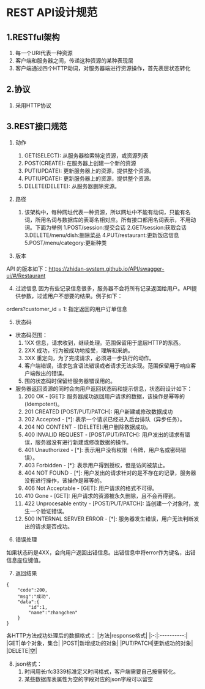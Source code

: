 # REST API设计规范

## 1.RESTful架构

1. 每一个URI代表一种资源
2. 客户端和服务器之间，传递这种资源的某种表现层
3. 客户端通过四个HTTP动词，对服务器端进行资源操作，首先表层状态转化


## 2.协议
1. 采用HTTP协议

## 3.REST接口规范

1. 动作
    1. GET(SELECT): 从服务器检索特定资源，或资源列表
    2. POST(CREATE): 在服务器上创建一个新的资源
    3. PUT(UPDATE): 更新服务器上的资源，提供整个资源。
    4. PUT(UPDATE): 更新服务器上的资源，提供整个资源。
    5. DELETE(DELETE): 从服务器删除资源。

2. 路径
    1. 该架构中，每种网址代表一种资源，所以网址中不能有动词，只能有名词，所用名词与数据库的表哥名相对应。所有接口都用名词表示，不用动词。下面为举例
        1.POST/session:提交会话
        2.GET/session:获取会话
        3.DELETE/menu/dish:删除菜品
        4.PUT/restaurant:更新饭店信息
        5.POST/menu/category:更新种类

3. 版本

API 的版本如下：<https://zhidan-system.github.io/API/swagger-ui/#/Restaurant>

4. 过滤信息
因为有些记录信息很多，服务器不会将所有记录返回给用户。API提供参数，过滤用户不想要的结果。例子如下：

orders?customer_id = 1: 指定返回的用户订单信息

5. 状态码
- 状态码范围：
    1. 1XX 信息，请求收到，继续处理。范围保留用于底层HTTP的东西。
    2. 2XX 成功，行为被成功地接受，理解和采纳。
    3. 3XX 重定向，为了完成请求，必须进一步执行的动作。
    4. 客户端错误，请求包含语法错误或者请求无法实现。范围保留用于响应客户端做出的错误。
    5. 围的状态码时保留给服务器错误用的。
- 服务器返回资源的同时会向用户返回状态码和提示信息，状态码设计如下：
    1. 200 OK - [GET]: 服务器成功返回用户请求的数据，该操作是幂等的(Idempotent)。
    2. 201 CREATED [POST/PUT/PATCH]: 用户新建或修改数据成功
    3. 202 Accepted - [*]: 表示一个请求已经进入后台排队（异步任务）。
    4. 204 NO CONTENT - [DELETE]:用户删除数据成功。
    5. 400 INVALID REQUEST - [POST/PUT/PATCH]: 用户发出的请求有错误，服务器没有进行新建或修改数据的操作。
    6. 401 Unauthorized - [*]: 表示用户没有权限（令牌，用户名或密码错误）。
    7. 403 Forbidden - [*]: 表示用户得到授权，但是访问被禁止。
    8. 404 NOT FOUND - [*]: 用户发出的请求针对的是不存在的记录，服务器没有进行操作，该操作是幂等的。
    9. 406 Not Acceptable - [GET]: 用户请求的格式不可得。
    10. 410 Gone - [GET]: 用户请求的资源被永久删除，且不会再得到。
    11. 422 Unprocesable entity - [POST/PUT/PATCH]: 当创建一个对象时，发生一个验证错误。
    12. 500 INTERNAL SERVER ERROR - [*]: 服务器发生错误，用户无法判断发出的请求是否成功。

6. 错误处理

如果状态码是4XX，会向用户返回出错信息。出错信息中将error作为键名，出错信息座位键值。

7. 返回结果

```
{
    "code":200,
    "msg":"成功",
    "data":{
        "id":1,
        "name":"zhangchen"
    }
}
```
各HTTP方法成功处理后的数据格式： |方法|response格式| |:-:|:----------:| |GET|单个对象，集合| |POST|新增成功的对象| |PUT/PATCH|更新成功的对象| |DELETE|空|

8. json格式：
    1. 时间用长rfc3339标准定义时间格式，客户端需要自己按需转化。
    2. 某些数据库表属性为空的字段对应的json字段可以留空

